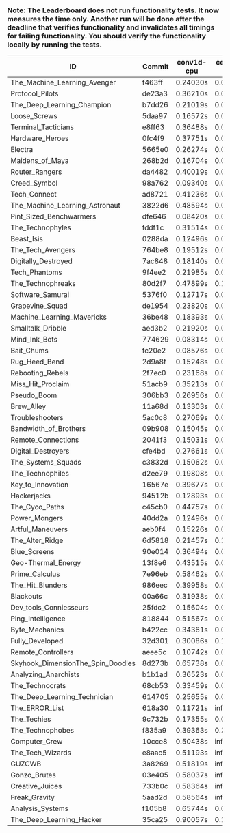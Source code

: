 ### Note: The Leaderboard does not run functionality tests. It now measures the time only. Another run will be done after the deadline that verifies functionality and invalidates all timings for failing functionality. You should verify the functionality locally by running the tests.

|ID|Commit|conv1d-cpu|conv1d-gpu|DWSPConv2D-gpu|gemm-gpu|avg|
|-|-|-|-|-|-|-|
|The_Machine_Learning_Avenger|f463ff|0.24030s|0.06461s|3.07212s|2.01617s|1.34830s|
|Protocol_Pilots|de23a3|0.36210s|0.06843s|3.07561s|1.89597s|1.35053s|
|The_Deep_Learning_Champion|b7dd26|0.21019s|0.07143s|3.12008s|2.00468s|1.35159s|
|Loose_Screws|5daa97|0.16572s|0.07229s|3.20891s|2.09839s|1.38633s|
|Terminal_Tacticians|e8ff63|0.36488s|0.06365s|3.21683s|1.91628s|1.39041s|
|Hardware_Heroes|0fc4f9|0.37751s|0.06958s|3.22582s|1.94524s|1.40454s|
|Electra|5665e0|0.26274s|0.07235s|3.18191s|2.12369s|1.41017s|
|Maidens_of_Maya|268b2d|0.16704s|0.06655s|3.23200s|2.17518s|1.41019s|
|Router_Rangers|da4482|0.40019s|0.06885s|3.15073s|2.02880s|1.41214s|
|Creed_Symbol|98a762|0.09340s|0.04806s|3.37403s|2.13884s|1.41358s|
|Tech_Connect|ad8721|0.41236s|0.06767s|3.09290s|2.14433s|1.42931s|
|The_Machine_Learning_Astronaut|3822d6|0.48594s|0.07388s|3.14248s|2.01535s|1.42941s|
|Pint_Sized_Benchwarmers|dfe646|0.08420s|0.06105s|3.47852s|2.21667s|1.46011s|
|The_Technophyles|fddf1c|0.31514s|0.04300s|3.42847s|2.10287s|1.47237s|
|Beast_Isis|0288da|0.12496s|0.09658s|3.49408s|2.19496s|1.47764s|
|The_Tech_Avengers|764be8|0.19512s|0.06924s|3.45409s|2.21072s|1.48229s|
|Digitally_Destroyed|7ac848|0.18140s|0.07081s|3.48072s|2.28763s|1.50514s|
|Tech_Phantoms|9f4ee2|0.21985s|0.09087s|3.48683s|2.22709s|1.50616s|
|The_Technophreaks|80d2f7|0.47899s|0.14620s|3.32146s|2.08677s|1.50836s|
|Software_Samurai|5376f0|0.12717s|0.05007s|3.20104s|2.73614s|1.52861s|
|Grapevine_Squad|de1954|0.23820s|0.07380s|3.68999s|2.28496s|1.57174s|
|Machine_Learning_Mavericks|36be48|0.18393s|0.07836s|3.46138s|2.56822s|1.57297s|
|Smalltalk_Dribble|aed3b2|0.21920s|0.07468s|3.65106s|2.42634s|1.59282s|
|Mind_Ink_Bots|774629|0.08314s|0.07485s|3.79206s|2.45059s|1.60016s|
|Bait_Chums|fc20e2|0.08576s|0.06520s|3.80740s|2.46038s|1.60469s|
|Rug_Heed_Bend|2d9a8f|0.15248s|0.05016s|3.63209s|2.58792s|1.60566s|
|Rebooting_Rebels|2f7ec0|0.23168s|0.07274s|3.65546s|2.46495s|1.60621s|
|Miss_Hit_Proclaim|51acb9|0.35213s|0.07700s|3.67299s|2.32590s|1.60701s|
|Pseudo_Boom|306bb3|0.26956s|0.05335s|3.69531s|2.41479s|1.60825s|
|Brew_Alley|11a68d|0.13303s|0.05230s|3.92972s|2.31970s|1.60869s|
|Troubleshooters|5ac0c8|0.27069s|0.08397s|3.76640s|2.35066s|1.61793s|
|Bandwidth_of_Brothers|09b908|0.15045s|0.08290s|3.77361s|2.47664s|1.62090s|
|Remote_Connections|2041f3|0.15031s|0.06028s|3.81931s|2.45670s|1.62165s|
|Digital_Destroyers|cfe4bd|0.27661s|0.07270s|3.66397s|2.50164s|1.62873s|
|The_Systems_Squads|c3832d|0.15062s|0.05876s|3.84056s|2.46532s|1.62881s|
|The_Technophiles|d2ee79|0.19808s|0.04768s|3.25894s|3.04027s|1.63624s|
|Key_to_Innovation|16567e|0.39677s|0.05401s|3.73029s|2.37272s|1.63845s|
|Hackerjacks|94512b|0.12893s|0.07046s|3.93102s|2.44576s|1.64404s|
|The_Cyco_Paths|c45cb0|0.44757s|0.08469s|3.68679s|2.36321s|1.64556s|
|Power_Mongers|40dd2a|0.12496s|0.05284s|3.94205s|2.50525s|1.65627s|
|Artful_Maneuvers|aeb0f4|0.15226s|0.09457s|3.88082s|2.50207s|1.65743s|
|The_Alter_Ridge|6d5818|0.21457s|0.11240s|3.80684s|2.49929s|1.65828s|
|Blue_Screens|90e014|0.36494s|0.07997s|3.70821s|2.52557s|1.66967s|
|Geo-Thermal_Energy|13f8e6|0.43515s|0.09154s|3.73165s|2.42141s|1.66994s|
|Prime_Calculus|7e96eb|0.58462s|0.09614s|3.67313s|2.39104s|1.68623s|
|The_Hit_Blunders|986eec|0.39958s|0.06995s|3.91018s|2.45202s|1.70793s|
|Blackouts|00a66c|0.31938s|0.07500s|3.74159s|2.70144s|1.70935s|
|Dev_tools_Conniesseurs|25fdc2|0.15604s|0.05933s|3.86483s|2.77622s|1.71410s|
|Ping_Intelligence|818844|0.51567s|0.06444s|3.73350s|2.58650s|1.72503s|
|Byte_Mechanics|b422cc|0.34361s|0.05138s|3.88177s|2.71492s|1.74792s|
|Fully_Developed|32d301|0.30086s|0.10271s|3.80141s|2.79209s|1.74927s|
|Remote_Controllers|aeee5c|0.10742s|0.06089s|4.08152s|2.81760s|1.76686s|
|Skyhook_DimensionThe_Spin_Doodles|8d273b|0.65738s|0.07390s|3.68311s|2.83576s|1.81253s|
|Analyzing_Anarchists|b1b1ad|0.36523s|0.07685s|3.67500s|5.00109s|2.27954s|
|The_Technocrats|68cb53|0.33459s|0.08446s|3.17173s|5.83568s|2.35662s|
|The_Deep_Learning_Technician|614705|0.25655s|0.06719s|3.10926s|13.05778s|4.12270s|
|The_ERROR_List|618a30|0.11721s|infs|3.48378s|4.86416s|infs|
|The_Techies|9c732b|0.17355s|0.07561s|infs|infs|infs|
|The_Technophobes|f835a9|0.39363s|0.20675s|infs|2.25381s|infs|
|Computer_Crew|10cce8|0.50438s|infs|infs|4.81413s|infs|
|The_Tech_Wizards|e8aac5|0.51193s|infs|infs|4.95082s|infs|
|GUZCWB|3a8269|0.51819s|infs|infs|4.80935s|infs|
|Gonzo_Brutes|03e405|0.58037s|infs|infs|4.98763s|infs|
|Creative_Juices|733b0c|0.58364s|infs|infs|5.05804s|infs|
|Freak_Gravity|5aad2d|0.58564s|infs|infs|5.17007s|infs|
|Analysis_Systems|f105b8|0.65744s|0.05477s|infs|infs|infs|
|The_Deep_Learning_Hacker|35ca25|0.90057s|0.13015s|infs|2.72469s|infs|
